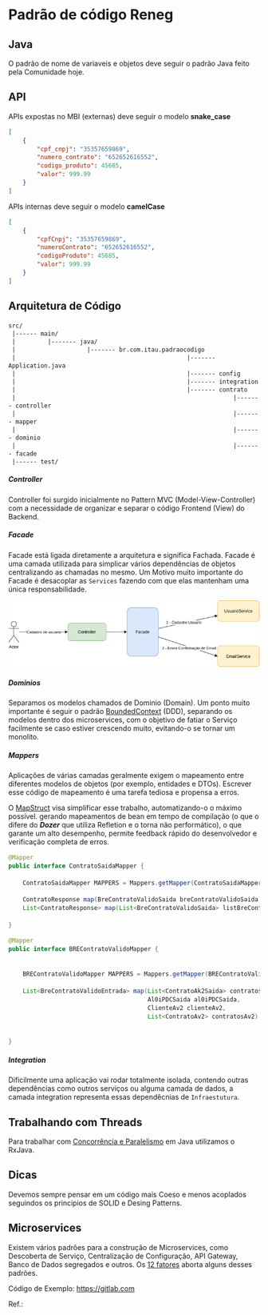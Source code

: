 #  Padrão de código Reneg
  
  
##  Java
  
  
O padrão de nome de variaveis e objetos deve seguir o padrão Java feito pela Comunidade hoje.   
  
##  API
  
  
APIs expostas no MBI (externas) deve seguir o modelo **snake_case**    
  
```json
[
    {
        "cpf_cnpj": "35357659869",
        "numero_contrato": "652652616552",
        "codigo_produto": 45685,
        "valor": 999.99
    }
]
```
  
APIs internas deve seguir o modelo **camelCase**    
  
```json
[
    {
        "cpfCnpj": "35357659869",
        "numeroContrato": "652652616552",
        "codigoProduto": 45685,
        "valor": 999.99
    }
]
```
  
##  Arquitetura de Código
  
  
    src/
     |------ main/
     |         |------- java/
     |                    |------- br.com.itau.padraocodigo
     |                                                |------- Application.java
     |                                                |------- config
     |                                                |------- integration
     |                                                |------- contrato
     |                                                             |------- controller
     |                                                             |------- mapper
     |                                                             |------- dominio
     |                                                             |------- facade
     |------ test/
  
#####  Controller
  
  
Controller foi surgido inicialmente no Pattern MVC (Model-View-Controller) com a necessidade de organizar e separar o código Frontend (View) do Backend.
  
#####  Facade
  
  
Facade está ligada diretamente a arquitetura e significa Fachada. Facade é uma camada utilizada para simplicar vários dependências de objetos centralizando as chamadas no mesmo. Um Motivo muito importante do Facade é desacoplar as `Services` fazendo com que elas mantenham uma única responsabilidade.      
  
![](./src/main/resources/static/facade.png )
  
#####  Dominios   
  
  
Separamos os modelos chamados de Dominio (Domain). Um ponto muito importante é seguir o padrão [BoundedContext](https://martinfowler.com/bliki/BoundedContext.html ) (DDD), separando os modelos dentro dos microservices, com o objetivo de fatiar o Serviço facilmente se caso estiver crescendo muito, evitando-o se tornar um monolito.   
  
#####  Mappers
  
  
Aplicações de várias camadas geralmente exigem o mapeamento entre diferentes modelos de objetos (por exemplo, entidades e DTOs). Escrever esse código de mapeamento é uma tarefa tediosa e propensa a erros.     
  
O [MapStruct](https://mapstruct.org/ ) visa simplificar esse trabalho, automatizando-o o máximo possível.
gerando mapeamentos de bean em tempo de compilação (o que o difere do ***Dozer*** que utiliza Refletion e o torna não performático), 
o que garante um alto desempenho, permite feedback rápido do desenvolvedor e verificação completa de erros.   
  
```java
@Mapper
public interface ContratoSaidaMapper {
  
    ContratoSaidaMapper MAPPERS = Mappers.getMapper(ContratoSaidaMapper.class);
  
    ContratoResponse map(BreContratoValidoSaida breContratoValidoSaida);
	List<ContratoResponse> map(List<BreContratoValidoSaida> listBreContratoValidoSaida);
  
}
```
  
```java
@Mapper
public interface BREContratoValidoMapper {
  
  
    BREContratoValidoMapper MAPPERS = Mappers.getMapper(BREContratoValidoMapper.class);
  
    List<BreContratoValidoEntrada> map(List<ContratoAk2Saida> contratosAk3, 
                                       Al0iPDCSaida al0iPDCSaida,
                                       ClienteAv2 clienteAv2, 
                                       List<ContratoAv2> contratosAv2);
  
  
}
```
  
  
#####  Integration
  
  
Dificilmente uma aplicação vai rodar totalmente isolada, contendo outras dependências como outros serviços ou alguma camada de dados, a camada integration representa essas dependêcnias de `Infraestutura`.    
  
##  Trabalhando com Threads
  
  
Para trabalhar com [Concorrência e Paralelismo](https://www.treinaweb.com.br/blog/concorrencia-paralelismo-processos-threads-programacao-sincrona-e-assincrona/ )  em Java utilizamos o RxJava.    
  
##  Dicas 
  
  
Devemos sempre pensar em um código mais Coeso e menos acoplados seguindos os principios de SOLID e Desing Patterns.
  
##  Microservices
  
  
Existem vários padrões para a construção de Microservices, como Descoberta de Serviço, Centralização de Configuração, API Gateway, Banco de Dados segregados e outros. Os [12 fatores](https://12factor.net/pt_br/ ) aborta alguns desses padrões.    
  
Código de Exemplo: https://gitlab.com
  
Ref.:
  